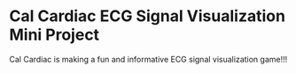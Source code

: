 # Cal Cardiac ECG Signal Visualization Mini Project

Cal Cardiac is making a fun and informative ECG signal visualization game!!!
